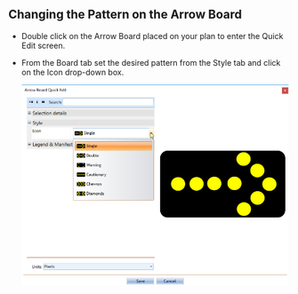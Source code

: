 ## Changing the Pattern on the Arrow Board

 - Double click on the Arrow Board placed on your plan to enter the Quick Edit screen.
 - From the Board tab set the desired pattern from the Style tab and click on the Icon drop-down box.

    ![Changing_the_Arrow_Board_Pattern](./assets/Changing_the_Arrow_Board_Pattern.png)
